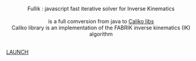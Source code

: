 <p align="center">Fullik : javascript fast iterative solver for Inverse Kinematics<br><br>
is a full comversion from java to <a href="https://github.com/FedUni/caliko">Caliko libs</a><br>
Caliko library is an implementation of the FABRIK inverse kinematics (IK) algorithm<br><br>

<a href="http://lo-th.github.io/fullik/">LAUNCH</a><br></p>